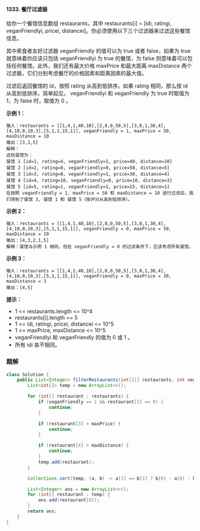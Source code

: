 #### 1333. 餐厅过滤器

给你一个餐馆信息数组 restaurants，其中  restaurants[i] = [idi, ratingi, veganFriendlyi, pricei, distancei]。你必须使用以下三个过滤器来过滤这些餐馆信息。

其中素食者友好过滤器 veganFriendly 的值可以为 true 或者 false，如果为 true 就意味着你应该只包括 veganFriendlyi 为 true 的餐馆，为 false 则意味着可以包括任何餐馆。此外，我们还有最大价格 maxPrice 和最大距离 maxDistance 两个过滤器，它们分别考虑餐厅的价格因素和距离因素的最大值。

过滤后返回餐馆的 id，按照 rating 从高到低排序。如果 rating 相同，那么按 id 从高到低排序。简单起见， veganFriendlyi 和 veganFriendly 为 true 时取值为 1，为 false 时，取值为 0 。

**示例 1：**

```shell
输入：restaurants = [[1,4,1,40,10],[2,8,0,50,5],[3,8,1,30,4],[4,10,0,10,3],[5,1,1,15,1]], veganFriendly = 1, maxPrice = 50, maxDistance = 10
输出：[3,1,5] 
解释： 
这些餐馆为：
餐馆 1 [id=1, rating=4, veganFriendly=1, price=40, distance=10]
餐馆 2 [id=2, rating=8, veganFriendly=0, price=50, distance=5]
餐馆 3 [id=3, rating=8, veganFriendly=1, price=30, distance=4]
餐馆 4 [id=4, rating=10, veganFriendly=0, price=10, distance=3]
餐馆 5 [id=5, rating=1, veganFriendly=1, price=15, distance=1] 
在按照 veganFriendly = 1, maxPrice = 50 和 maxDistance = 10 进行过滤后，我们得到了餐馆 3, 餐馆 1 和 餐馆 5（按评分从高到低排序）。 
```

**示例 2：**

```shell
输入：restaurants = [[1,4,1,40,10],[2,8,0,50,5],[3,8,1,30,4],[4,10,0,10,3],[5,1,1,15,1]], veganFriendly = 0, maxPrice = 50, maxDistance = 10
输出：[4,3,2,1,5]
解释：餐馆与示例 1 相同，但在 veganFriendly = 0 的过滤条件下，应该考虑所有餐馆。
```

**示例 3：**

```shell
输入：restaurants = [[1,4,1,40,10],[2,8,0,50,5],[3,8,1,30,4],[4,10,0,10,3],[5,1,1,15,1]], veganFriendly = 0, maxPrice = 30, maxDistance = 3
输出：[4,5]
```

**提示：**

* 1 <= restaurants.length <= 10^4
* restaurants[i].length == 5
* 1 <= idi, ratingi, pricei, distancei <= 10^5
* 1 <= maxPrice, maxDistance <= 10^5
* veganFriendlyi 和 veganFriendly 的值为 0 或 1 。
* 所有 idi 各不相同。

### 题解

```java
class Solution {
    public List<Integer> filterRestaurants(int[][] restaurants, int veganFriendly, int maxPrice, int maxDistance) {
        List<int[]> temp = new ArrayList<>();

        for (int[] restaurant : restaurants) {
            if (veganFriendly == 1 && restaurant[2] == 0) {
                continue;
            }

            if (restaurant[3] > maxPrice) {
                continue;
            }

            if (restaurant[4] > maxDistance) {
                continue;
            }
            temp.add(restaurant);
        }

        Collections.sort(temp, (a, b) -> a[1] == b[1] ? b[0] - a[0] : b[1] - a[1]);

        List<Integer> ans = new ArrayList<>();
        for (int[] restaurant : temp) {
            ans.add(restaurant[0]);
        }
        return ans;
    }
}
```

